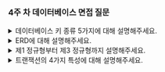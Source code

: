 ### 4주 차 데이터베이스 면접 질문

<details>
<summary>데이터베이스 키 종류 5가지에 대해 설명해주세요.</summary>

### 👨🏻‍💻 **답변**

``` 
키는 테이블 간의 관계를 명확하게 하고, 데이터를 식별하고 관리하기 위한 속성입니다. 
키의 종류에는 슈퍼키, 후보키, 기본키, 대체키, 외래키가 있습니다. 
슈퍼키는 각 레코드를 유일하게 식별할 수 있는 유일성을 갖춘 키입니다.
후보키는 기본키가 될 수 있는 후보들이며 유일성과 최소성을 동시에 만족하는 키입니다.
기본키는 후보키 중에서 선택된 메인 키로 유일성과 최소성을 만족하는 키입니다. 
대체키는 후보키가 두 개 이상일 경우 어느 하나를 기본키로 지정하고 남은 후보키들을 의미합니다.
외래키는 다른 테이블의 기본키를 참조하는 값으로 개체와의 관계를 식별하는 데 사용합니다.
```

### 🎯 **핵심 키워드**

```
슈퍼키, 후보키, 기본키, 대체키, 외래키, 식별, 유일성, 최소성
```

### 📔 **관련 자료**

- [1. 데이터베이스의 기본](1.%20데이터베이스의%20기본.md)

</details>

<details>
<summary>ERD에 대해 설명해주세요.</summary>

### 👨🏻‍💻 **답변**

``` 
ERD는 릴레이션 간의 관계들을 정의한 것으로 데이터베이스를 구축할 때 가장 기초적인 뼈대 역할을 합니다. 
ERD는 시스템 요구 사항을 기반으로 작성됩니다. 그리고 해당 ERD를 기반으로 데이터베이스를 구축합니다.
데이터베이스를 구축한 이후에도 디버깅, 비즈니스 프로세스 재설계 등이 필요한 경우에 설계도 역할을 담당하기도 합니다.
```

### 🎯 **핵심 키워드**

```
릴레이션, 관계
```

### 📔 **관련 자료**

- [2. ERD와 정규화 과정](2.%20ERD와%20정규화%20과정.md)

</details>

<details>
<summary>제1 정규형부터 제3 정규형까지 설명해주세요.</summary>

### 👨🏻‍💻 **답변**

``` 
정규화는 관계형 데이터 모델에서 데이터의 중복성을 제거하여 이상 현상(Anomaly)을 방지하고, 
데이터의 일관성과 정확성을 유지하기 위해 무손실 분해하는 과정입니다.
제1 정규형은 릴레이션의 모든 도메인이 더 이상 분해될 수 없는 원자 값(atomic value)만으로 구성되어 있는 형태입니다. 
제2 정규형은 제1 정규형이며 부분 함수의 종속성을 제거하여 완전 함수 종속적인 형태입니다. 
완전 함수 종속이란 하나의 컬럼이 다른 컬럼의 모든 값에 대해 종속되어 있는 경우를 뜻합니다. 
제3 정규형은 제2 정규형이며 기본키가 아닌 모든 속성이 이행적 함수 종속(transitive FD)이 없는 상태입니다. 
이행적 함수 종속이란 속성이 A→B이고, B→C이면서 A→C의 관계에 있는 것을 의미합니다. 
```

### 🎯 **핵심 키워드**

```
원자 값, 완전 함수 종속, 이행적 함수 종속
```

### 📔 **관련 자료**

- [2. ERD와 정규화 과정](2.%20ERD와%20정규화%20과정.md)

</details>

<details>
<summary>트랜잭션의 4가지 특성에 대해 설명해주세요.</summary>

### 👨🏻‍💻 **답변**

``` 
트랜잭션의 특성에는 원자성, 일관성, 고립성, 지속성이 있습니다. 
원자성(Atomicity)은 트랜잭션에 포함된 작업은 전부 수행되거나 전부 수행되지 않아야 함을 의미합니다.
일관성(Consistency)은 트랜잭션을 수행하기 전이나 후나 데이터베이스는 항상 일관된 상태를 유지해야 함을 의미합니다.
고립성(Isolation)은 수행 중인 트랜잭션에 다른 트랜잭션이 끼어들어 변경중인 데이터 값을 훼손하지 않아야 함을 의미합니다.
지속성(Durability)은 수행을 성공적으로 완료한 트랜잭션은 변경한 데이터를 영구히 저장해야 함을 의미합니다.
```

### 🎯 **핵심 키워드**

```
원자성, 일관성, 고립성, 지속성
```

### 📔 **관련 자료**

- [3. 트랜잭션과 무결성](3.%20트랜잭션과%20무결성.md)

</details>